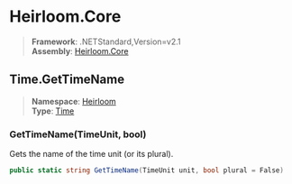 # Heirloom.Core

> **Framework**: .NETStandard,Version=v2.1  
> **Assembly**: [Heirloom.Core][0]  

## Time.GetTimeName

> **Namespace**: [Heirloom][0]  
> **Type**: [Time][1]  

### GetTimeName(TimeUnit, bool)

Gets the name of the time unit (or its plural).

```cs
public static string GetTimeName(TimeUnit unit, bool plural = False)
```

[0]: ../Heirloom.Core.md
[1]: Heirloom.Time.md
